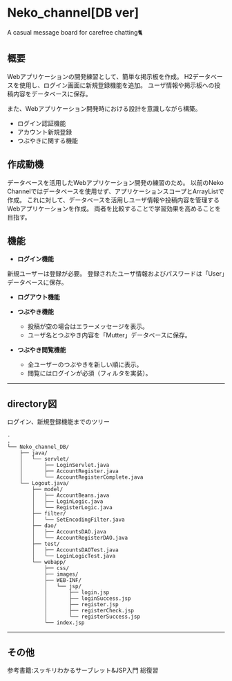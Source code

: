 # Neko_channel[DB ver]
A casual message board for carefree chatting🐈

## 概要
Webアプリケーションの開発練習として、簡単な掲示板を作成。
H2データベースを使用し、ログイン画面に新規登録機能を追加。
ユーザ情報や掲示板への投稿内容をデータベースに保存。

また、Webアプリケーション開発時における設計を意識しながら構築。

- ログイン認証機能
- アカウント新規登録
- つぶやきに関する機能


## 作成動機
データベースを活用したWebアプリケーション開発の練習のため。
以前のNeko Channelではデータベースを使用せず、アプリケーションスコープとArrayListで作成。
これに対して、データベースを活用しユーザ情報や投稿内容を管理するWebアプリケーションを作成。
両者を比較することで学習効果を高めることを目指す。

## 機能
- **ログイン機能**

新規ユーザーは登録が必要。
登録されたユーザ情報およびパスワードは「User」データベースに保存。

- **ログアウト機能**

- **つぶやき機能**

     - 投稿が空の場合はエラーメッセージを表示。
     - ユーザ名とつぶやき内容を「Mutter」データベースに保存。

- **つぶやき閲覧機能**

     - 全ユーザーのつぶやきを新しい順に表示。
     - 閲覧にはログインが必須（フィルタを実装）。

---

## directory図

ログイン、新規登録機能までのツリー
```
.
.
└── Neko_channel_DB/
    ├── java/
    │   └── servlet/
    │       ├── LoginServlet.java
    │       ├── AccountRegister.java
    │       └── AccountRegisterComplete.java
    └── Logout.java/
        ├── model/
        │   ├── AccountBeans.java
        │   ├── LoginLogic.java
        │   └── RegisterLogic.java
        ├── filter/
        │   └── SetEncodingFilter.java
        ├── dao/
        │   ├── AccountsDAO.java
        │   └── AccountRegisterDAO.java
        ├── test/
        │   ├── AccountsDAOTest.java
        │   └── LoginLogicTest.java
        └── webapp/
            ├── css/
            ├── images/
            ├── WEB-INF/
            │   └── jsp/
            │       ├── login.jsp
            │       ├── loginSuccess.jsp
            │       ├── register.jsp
            │       ├── registerCheck.jsp
            │       └── registerSuccess.jsp
            └── index.jsp
```
---

## その他
参考書籍:スッキリわかるサーブレット&JSP入門
総復習


